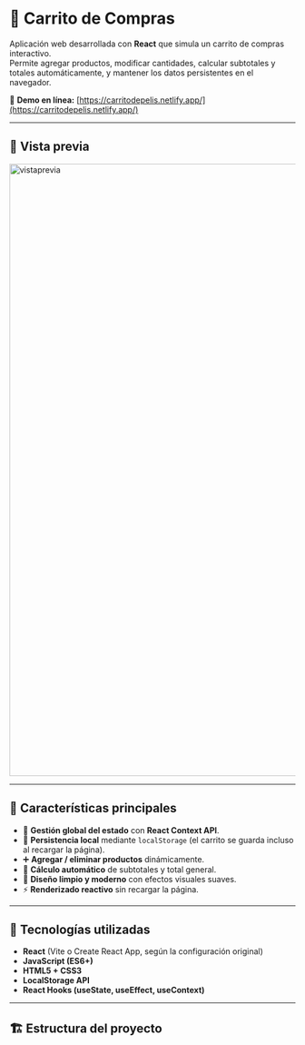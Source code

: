 # 🛒 Carrito de Compras

Aplicación web desarrollada con **React** que simula un carrito de compras interactivo.  
Permite agregar productos, modificar cantidades, calcular subtotales y totales automáticamente, y mantener los datos persistentes en el navegador.

🔗 **Demo en línea:** [https://carritodepelis.netlify.app/](https://carritodepelis.netlify.app/)

---

## 📸 Vista previa
<img width="1902" height="1078" alt="vistaprevia" src="https://github.com/user-attachments/assets/13afff64-b2ba-4de0-a272-38e6bc8d77d7" />

---

## 🚀 Características principales

- 🧠 **Gestión global del estado** con **React Context API**.  
- 💾 **Persistencia local** mediante `localStorage` (el carrito se guarda incluso al recargar la página).  
- ➕ **Agregar / eliminar productos** dinámicamente.  
- 🔢 **Cálculo automático** de subtotales y total general.  
- 💅 **Diseño limpio y moderno** con efectos visuales suaves.  
- ⚡ **Renderizado reactivo** sin recargar la página.

---

## 🧩 Tecnologías utilizadas

- **React** (Vite o Create React App, según la configuración original)  
- **JavaScript (ES6+)**  
- **HTML5 + CSS3**  
- **LocalStorage API**  
- **React Hooks (useState, useEffect, useContext)**

---

## 🏗️ Estructura del proyecto


